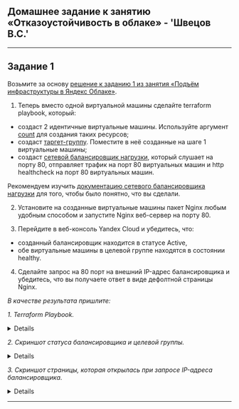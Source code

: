 ## Домашнее задание к занятию «Отказоустойчивость в облаке» - 'Швецов В.С.'


 ---

## Задание 1 

Возьмите за основу [решение к заданию 1 из занятия «Подъём инфраструктуры в Яндекс Облаке»](https://github.com/netology-code/sdvps-homeworks/blob/main/7-03.md#задание-1).

1. Теперь вместо одной виртуальной машины сделайте terraform playbook, который:

- создаст 2 идентичные виртуальные машины. Используйте аргумент [count](https://www.terraform.io/docs/language/meta-arguments/count.html) для создания таких ресурсов;
- создаст [таргет-группу](https://registry.terraform.io/providers/yandex-cloud/yandex/latest/docs/resources/lb_target_group). Поместите в неё созданные на шаге 1 виртуальные машины;
- создаст [сетевой балансировщик нагрузки](https://registry.terraform.io/providers/yandex-cloud/yandex/latest/docs/resources/lb_network_load_balancer), который слушает на порту 80, отправляет трафик на порт 80 виртуальных машин и http healthcheck на порт 80 виртуальных машин.

Рекомендуем изучить [документацию сетевого балансировщика нагрузки](https://cloud.yandex.ru/docs/network-load-balancer/quickstart) для того, чтобы было понятно, что вы сделали.

2. Установите на созданные виртуальные машины пакет Nginx любым удобным способом и запустите Nginx веб-сервер на порту 80.

3. Перейдите в веб-консоль Yandex Cloud и убедитесь, что: 

- созданный балансировщик находится в статусе Active,
- обе виртуальные машины в целевой группе находятся в состоянии healthy.

4. Сделайте запрос на 80 порт на внешний IP-адрес балансировщика и убедитесь, что вы получаете ответ в виде дефолтной страницы Nginx.

*В качестве результата пришлите:*

*1. Terraform Playbook.*

<details>

![Screnshot](https://github.com/vladshvetsov/MyNetology/blob/main/JPG/sflt-homeworks/sflt-03/1.jpeg)
![Screnshot](https://github.com/vladshvetsov/MyNetology/blob/main/JPG/sflt-homeworks/sflt-03/2.jpeg)
![Screnshot](https://github.com/vladshvetsov/MyNetology/blob/main/JPG/sflt-homeworks/sflt-03/3.jpeg)
![Screnshot](https://github.com/vladshvetsov/MyNetology/blob/main/JPG/sflt-homeworks/sflt-03/4.jpeg)

</details>


*2. Скриншот статуса балансировщика и целевой группы.*

<details>

![Screnshot](https://github.com/vladshvetsov/MyNetology/blob/main/JPG/sflt-homeworks/sflt-03/5.jpeg)

</details>

*3. Скриншот страницы, которая открылась при запросе IP-адреса балансировщика.*

<details>

![Screnshot](https://github.com/vladshvetsov/MyNetology/blob/main/JPG/sflt-homeworks/sflt-03/6.jpeg)


</details>

---
